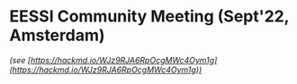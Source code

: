 # EESSI Community Meeting (Sept'22, Amsterdam)

*(see [https://hackmd.io/WJz9RJA6RpOcgMWc4Oym1g](https://hackmd.io/WJz9RJA6RpOcgMWc4Oym1g))*
